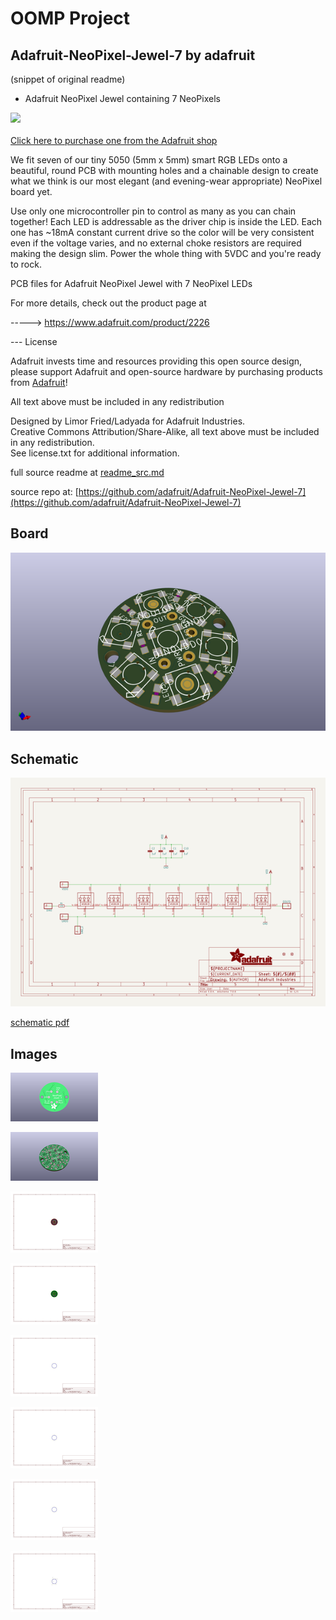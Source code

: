 # OOMP Project  
## Adafruit-NeoPixel-Jewel-7  by adafruit  
  
(snippet of original readme)  
  
- Adafruit NeoPixel Jewel containing 7 NeoPixels  
  
<a href="http://www.adafruit.com/products/2226"><img src="assets/image.jpg?raw=true" width="500px"><br/>  
Click here to purchase one from the Adafruit shop</a>  
  
We fit seven of our tiny 5050 (5mm x 5mm) smart RGB LEDs onto a beautiful, round PCB with mounting holes and a chainable design to create what we think is our most elegant (and evening-wear appropriate) NeoPixel board yet.  
  
Use only one microcontroller pin to control as many as you can chain together! Each LED is addressable as the driver chip is inside the LED. Each one has ~18mA constant current drive so the color will be very consistent even if the voltage varies, and no external choke resistors are required making the design slim. Power the whole thing with 5VDC and you're ready to rock.  
  
PCB files for Adafruit NeoPixel Jewel with 7 NeoPixel LEDs  
  
For more details, check out the product page at  
  
-----> https://www.adafruit.com/product/2226  
  
--- License  
  
Adafruit invests time and resources providing this open source design, please support Adafruit and open-source hardware by purchasing products from [Adafruit](https://www.adafruit.com)!  
  
All text above must be included in any redistribution  
  
Designed by Limor Fried/Ladyada for Adafruit Industries.  
Creative Commons Attribution/Share-Alike, all text above must be included in any redistribution.   
See license.txt for additional information.  
  
  full source readme at [readme_src.md](readme_src.md)  
  
source repo at: [https://github.com/adafruit/Adafruit-NeoPixel-Jewel-7](https://github.com/adafruit/Adafruit-NeoPixel-Jewel-7)  
## Board  
  
[![working_3d.png](working_3d_600.png)](working_3d.png)  
## Schematic  
  
[![working_schematic.png](working_schematic_600.png)](working_schematic.png)  
  
[schematic pdf](working_schematic.pdf)  
## Images  
  
[![working_3D_bottom.png](working_3D_bottom_140.png)](working_3D_bottom.png)  
  
[![working_3D_top.png](working_3D_top_140.png)](working_3D_top.png)  
  
[![working_assembly_page_01.png](working_assembly_page_01_140.png)](working_assembly_page_01.png)  
  
[![working_assembly_page_02.png](working_assembly_page_02_140.png)](working_assembly_page_02.png)  
  
[![working_assembly_page_03.png](working_assembly_page_03_140.png)](working_assembly_page_03.png)  
  
[![working_assembly_page_04.png](working_assembly_page_04_140.png)](working_assembly_page_04.png)  
  
[![working_assembly_page_05.png](working_assembly_page_05_140.png)](working_assembly_page_05.png)  
  
[![working_assembly_page_06.png](working_assembly_page_06_140.png)](working_assembly_page_06.png)  
